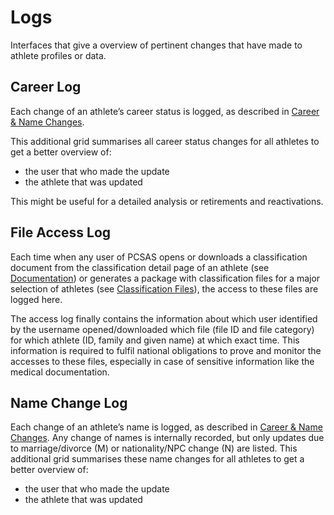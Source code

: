 # Logs
Interfaces that give a overview of pertinent changes that have made to athlete profiles or data.

## Career Log

Each change of an athlete’s career status is logged, as described in 
[Career & Name Changes](athletes/personal-data-or-registration.md#career-amp-name-changes). 

This additional grid summarises all career status changes for all athletes to get a 
better overview of: 
- the user that who made the update 
- the athlete that was updated

This might be useful for a detailed analysis or retirements and reactivations.

## File Access Log

Each time when any user of PCSAS opens or downloads a classification document from the
classification detail page of an athlete (see [Documentation](athletes/classification.md#documentation)) 
or generates a package with classification files for a major selection of athletes 
(see [Classification Files](reports/classification-files.md)), the access to these 
files are logged here.

The access log finally contains the information about which user identified by the 
username opened/downloaded which file (file ID and file category) for which athlete 
(ID, family and given name) at which exact time. This information is required to fulfil 
national obligations to prove and monitor the accesses to these files, especially in case 
of sensitive information like the medical documentation.

## Name Change Log

Each change of an athlete’s name is logged, as described in 
[Career & Name Changes](athletes/personal-data-or-registration.md#career-amp-name-changes). 
Any change of names is internally recorded, but only updates due to marriage/divorce (M) or 
nationality/NPC change (N) are listed.
This additional grid summarises these name changes for all athletes to get a 
better overview of:
- the user that who made the update 
- the athlete that was updated